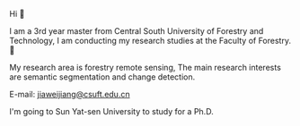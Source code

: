 Hi 👋


I am a 3rd year master from Central South University of Forestry and Technology, I am conducting my research studies at the Faculty of Forestry.🌳


My research area is forestry remote sensing, The main research interests are semantic segmentation and change detection.

E-mail: jiaweijiang@csuft.edu.cn

I'm going to Sun Yat-sen University to study for a Ph.D.
